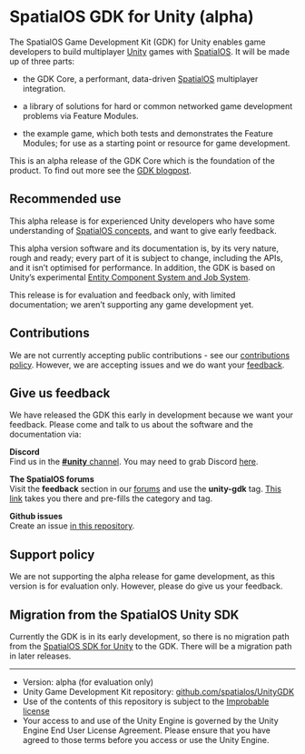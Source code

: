 [//]: # (
Suggestion: 
This page orients the user on what  SpatialOS is, what the GDK is and what these docs are in relation to the SpatialOS docs. 
It also references that the GDK is availble to download from GitHub.
It also suggests where to start - welcome setting up, tutorial.)

# SpatialOS GDK for Unity (alpha)

The SpatialOS Game Development Kit (GDK) for Unity enables game developers to build multiplayer [Unity](http://unity3d.com) games with [SpatialOS](https://docs.improbable.io/reference/latest/shared/concepts/spatialos). It will be made up of three parts:

* the GDK Core, a performant, data-driven [SpatialOS](https://docs.improbable.io/reference/latest/shared/concepts/spatialos) multiplayer integration.

* a library of solutions for hard or common networked game development problems via Feature Modules.

* the example game, which both tests and demonstrates the Feature Modules; for use as a starting point or resource for game development.

This is an alpha release of the GDK Core which is the foundation of the product. To find out more see the [GDK blogpost](https://improbable.io/games/blog/unity-gdk-our-first-steps).

## Recommended use

This alpha release is for experienced Unity developers who have some understanding of [SpatialOS concepts](https://docs.improbable.io/reference/13.0/shared/concepts/spatialos), and want to give early feedback.

This alpha version software and its documentation is, by its very nature, rough and ready; every part of it is subject to change, including the APIs, and it isn’t optimised for performance. In addition, the GDK is based on Unity’s experimental [Entity Component System and Job System](https://unity3d.com/unity/features/job-system-ECS).

This release is for evaluation and feedback only, with limited documentation; we aren’t supporting any game development yet.

## Contributions

We are not currently accepting public contributions - see our [contributions policy]({{urlRoot}}/contributing). However, we are accepting issues and we do want your [feedback](#give-us-feedback).

## Give us feedback

We have released the GDK this early in development because we want your feedback. Please come and talk to us about the software and the documentation via:

**Discord**<br/>
Find us in the [**#unity** channel](https://discord.gg/SCZTCYm). You may need to grab Discord [here](https://discordapp.com).

**The SpatialOS forums**<br/>
Visit the **feedback** section in our [forums](https://forums.improbable.io) and use the **unity-gdk** tag. [This link](https://forums.improbable.io/new-topic?category=Feedback&tags=unity-gdk) takes you there and pre-fills the category and tag.

**Github issues**<br/>
Create an issue [in this repository](https://github.com/spatialos/UnityGDK/issues).

## Support policy
We are not supporting the alpha release for game development, as this version is for evaluation only. However, please do give us your feedback.

## Migration from the SpatialOS Unity SDK
Currently the GDK is in its early development, so there is no migration path from the [SpatialOS SDK for Unity](https://github.com/spatialos/UnitySDK) to the GDK. There will be a migration path in later releases.

---
* Version: alpha (for evaluation only)
* Unity Game Development Kit repository: [github.com/spatialos/UnityGDK](https://github.com/spatialos/UnityGDK)
* Use of the contents of this repository is subject to the [Improbable license]({{urlRoot}}/license.md)
* Your access to and use of the Unity Engine is governed by the Unity Engine End User License Agreement. Please ensure that you have agreed to those terms before you access or use the Unity Engine.
